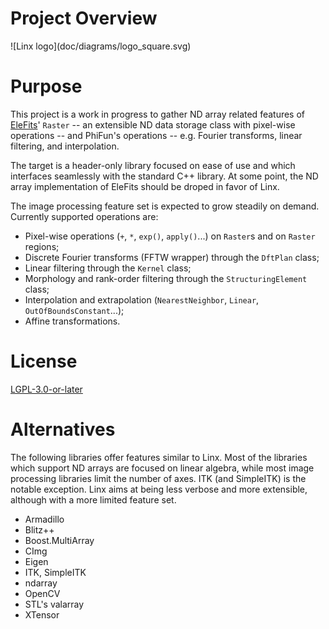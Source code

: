 # Project Overview

<p>![Linx logo](doc/diagrams/logo_square.svg)</p>

# Purpose

This project is a work in progress to gather ND array related features
of [EleFits](https://cnes.github.io/EleFits/)' `Raster` -- an extensible ND data storage class with pixel-wise operations --
and PhiFun's operations -- e.g. Fourier transforms, linear filtering, and interpolation.

The target is a header-only library focused on ease of use
and which interfaces seamlessly with the standard C++ library.
At some point, the ND array implementation of EleFits should be droped in favor of Linx.

The image processing feature set is expected to grow steadily on demand.
Currently supported operations are:

* Pixel-wise operations (`+`, `*`, `exp()`, `apply()`...) on `Raster`s and on `Raster` regions;
* Discrete Fourier transforms (FFTW wrapper) through the `DftPlan` class;
* Linear filtering through the `Kernel` class;
* Morphology and rank-order filtering through the `StructuringElement` class;
* Interpolation and extrapolation (`NearestNeighbor`, `Linear`, `OutOfBoundsConstant`...);
* Affine transformations.

# License

[LGPL-3.0-or-later](LICENSE.md)

# Alternatives

The following libraries offer features similar to Linx.
Most of the libraries which support ND arrays are focused on linear algebra,
while most image processing libraries limit the number of axes.
ITK (and SimpleITK) is the notable exception.
Linx aims at being less verbose and more extensible,
although with a more limited feature set.

* Armadillo
* Blitz++
* Boost.MultiArray
* CImg
* Eigen
* ITK, SimpleITK
* ndarray
* OpenCV
* STL's valarray
* XTensor
